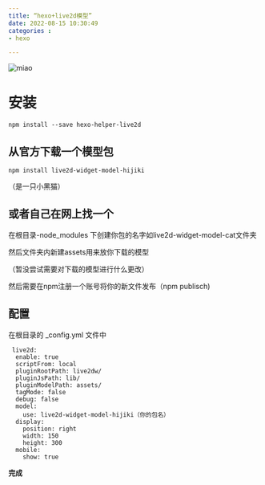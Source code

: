 ```yaml
---
title: “hexo+live2d模型”
date: 2022-08-15 10:30:49
categories : 
- hexo

---
```

![miao](./%E2%80%9Chexo-live2d%E6%A8%A1%E5%9E%8B%E2%80%9D/a.jpg)
# 安装
```
npm install --save hexo-helper-live2d

```

## 从官方下载一个模型包
```
npm install live2d-widget-model-hijiki
```
（是一只小黑猫）

## 或者自己在网上找一个

 在根目录-node_modules 下创建你包的名字如live2d-widget-model-cat文件夹

 然后文件夹内新建assets用来放你下载的模型

 （暂没尝试需要对下载的模型进行什么更改）

 然后需要在npm注册一个账号将你的新文件发布（npm publisch)

 ## 配置
 在根目录的  _config.yml  文件中
```
 live2d:
  enable: true
  scriptFrom: local
  pluginRootPath: live2dw/
  pluginJsPath: lib/
  pluginModelPath: assets/
  tagMode: false
  debug: false
  model:
    use: live2d-widget-model-hijiki（你的包名）
  display:
    position: right
    width: 150
    height: 300
  mobile:
    show: true
```

**完成**